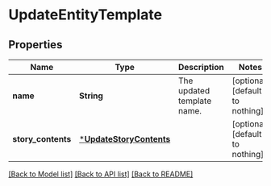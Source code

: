 # UpdateEntityTemplate


## Properties
Name | Type | Description | Notes
------------ | ------------- | ------------- | -------------
**name** | **String** | The updated template name. | [optional] [default to nothing]
**story_contents** | [***UpdateStoryContents**](UpdateStoryContents.md) |  | [optional] [default to nothing]


[[Back to Model list]](../README.md#models) [[Back to API list]](../README.md#api-endpoints) [[Back to README]](../README.md)


